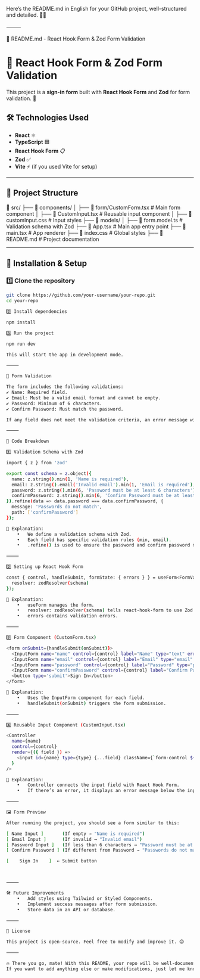 Here’s the README.md in English for your GitHub project, well-structured and detailed. 🚀🔥

⸻

📌 README.md - React Hook Form & Zod Form Validation

# 📜 React Hook Form & Zod Form Validation

This project is a **sign-in form** built with **React Hook Form** and **Zod** for form validation. 🚀  

## 🛠️ Technologies Used
- **React** ⚛️
- **TypeScript** 🟦
- **React Hook Form** 📋
- **Zod** ✅
- **Vite** ⚡ (if you used Vite for setup)

---

## 📂 Project Structure

📂 src/
├── 📂 components/
│    ├── 📄 form/CustomForm.tsx  # Main form component
│    ├── 📄 CustomInput.tsx       # Reusable input component
│    ├── 📄 customInput.css       # Input styles
├── 📂 models/
│    ├── 📄 form.model.ts         # Validation schema with Zod
├── 📄 App.tsx                    # Main app entry point
├── 📄 main.tsx                    # App renderer
├── 📄 index.css                   # Global styles
├── 📄 README.md                   # Project documentation

---

## 🚀 Installation & Setup

### **1️⃣ Clone the repository**
```bash
git clone https://github.com/your-username/your-repo.git
cd your-repo

2️⃣ Install dependencies

npm install

3️⃣ Run the project

npm run dev

This will start the app in development mode.

⸻

📝 Form Validation

The form includes the following validations:
✔ Name: Required field.
✔ Email: Must be a valid email format and cannot be empty.
✔ Password: Minimum of 6 characters.
✔ Confirm Password: Must match the password.

If any field does not meet the validation criteria, an error message will appear below the corresponding input field.

⸻

📌 Code Breakdown

1️⃣ Validation Schema with Zod

import { z } from 'zod'

export const schema = z.object({
  name: z.string().min(1, 'Name is required'),
  email: z.string().email('Invalid email').min(1, 'Email is required'),
  password: z.string().min(6, 'Password must be at least 6 characters'),
  confirmPassword: z.string().min(6, 'Confirm Password must be at least 6 characters')
}).refine(data => data.password === data.confirmPassword, {
  message: 'Passwords do not match',
  path: ['confirmPassword']
});

📌 Explanation:
	•	We define a validation schema with Zod.
	•	Each field has specific validation rules (min, email).
	•	.refine() is used to ensure the password and confirm password match.

⸻

2️⃣ Setting up React Hook Form

const { control, handleSubmit, formState: { errors } } = useForm<FormValues>({
  resolver: zodResolver(schema)
});

📌 Explanation:
	•	useForm manages the form.
	•	resolver: zodResolver(schema) tells react-hook-form to use Zod for validation.
	•	errors contains validation errors.

⸻

3️⃣ Form Component (CustomForm.tsx)

<form onSubmit={handleSubmit(onSubmit)}>
  <InputForm name="name" control={control} label="Name" type="text" error={errors.name} />
  <InputForm name="email" control={control} label="Email" type="email" error={errors.email} />
  <InputForm name="password" control={control} label="Password" type="password" error={errors.password} />
  <InputForm name="confirmPassword" control={control} label="Confirm Password" type="password" error={errors.confirmPassword} />
  <button type='submit'>Sign In</button>
</form>

📌 Explanation:
	•	Uses the InputForm component for each field.
	•	handleSubmit(onSubmit) triggers the form submission.

⸻

4️⃣ Reusable Input Component (CustomInput.tsx)

<Controller
  name={name}
  control={control}
  render={({ field }) => 
    <input id={name} type={type} {...field} className={`form-control ${error ? "isInvalid" : ""}`} />
  }
/>

📌 Explanation:
	•	Controller connects the input field with React Hook Form.
	•	If there’s an error, it displays an error message below the input.

⸻

🖼️ Form Preview

After running the project, you should see a form similar to this:

[ Name Input ]       (If empty → "Name is required")
[ Email Input ]      (If invalid → "Invalid email")
[ Password Input ]   (If less than 6 characters → "Password must be at least 6 characters")
[ Confirm Password ] (If different from Password → "Passwords do not match")

[    Sign In    ]  ← Submit button



⸻

🛠️ Future Improvements
	•	Add styles using Tailwind or Styled Components.
	•	Implement success messages after form submission.
	•	Store data in an API or database.

⸻

📜 License

This project is open-source. Feel free to modify and improve it. 😊

⸻

🔥 There you go, mate! With this README, your repo will be well-documented and professional. 🚀
If you want to add anything else or make modifications, just let me know. 💪😎

